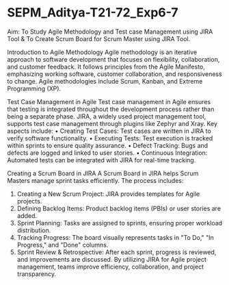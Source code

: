 # SEPM_Aditya-T21-72_Exp6-7
Aim: To Study Agile Methodology and Test case Management using JIRA Tool &amp; To Create Scrum Board for Scrum Master using JIRA Tool.

Introduction to Agile Methodology
Agile methodology is an iterative approach to software development that focuses on flexibility, collaboration, and customer feedback. It follows principles from the Agile Manifesto, emphasizing working software, customer collaboration, and responsiveness to change. Agile methodologies include Scrum, Kanban, and Extreme Programming (XP).

Test Case Management in Agile
Test case management in Agile ensures that testing is integrated throughout the development process rather than being a separate phase. JIRA, a widely used project management tool, supports test case management through plugins like Zephyr and Xray. Key aspects include:
•	Creating Test Cases: Test cases are written in JIRA to verify software functionality.
•	Executing Tests: Test execution is tracked within sprints to ensure quality assurance.
•	Defect Tracking: Bugs and defects are logged and linked to user stories.
•	Continuous Integration: Automated tests can be integrated with JIRA for real-time tracking.

Creating a Scrum Board in JIRA
A Scrum Board in JIRA helps Scrum Masters manage sprint tasks efficiently. The process includes:
1.	Creating a New Scrum Project: JIRA provides templates for Agile projects.
2.	Defining Backlog Items: Product backlog items (PBIs) or user stories are added.
3.	Sprint Planning: Tasks are assigned to sprints, ensuring proper workload distribution.
4.	Tracking Progress: The board visually represents tasks in "To Do," "In Progress," and "Done" columns.
5.	Sprint Review & Retrospective: After each sprint, progress is reviewed, and improvements are discussed.
By utilizing JIRA for Agile project management, teams improve efficiency, collaboration, and project transparency.

